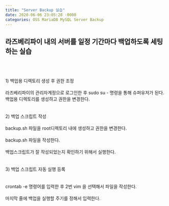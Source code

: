 ```yaml
---
title: "Server Backup 실습"
date: 2020-06-06 23:05:28 -0000
categories: OSS MariaDB MySQL Server Backup
---
```








## 라즈베리파이 내의 서버를 일정 기간마다 백업하도록 세팅하는 실습 ##
<br/>
<br/>
<br/>
1) 백업용 디렉토리 생성 후 권한 조정
<br/>
<br/>
라즈베리파이의 관리자계정으로 로그인한 후 sudo su - 명령을 통해 슈퍼유저가 된다.
<br/>
백업용 디렉토리를 생성하고 권한을 변경한다.
<br/>
<br/>
<br/>
2) 백업 스크립트 작성
<br/>
<br/>
backup.sh 파일을 root디렉토리 내에 생성하고 권한을 변경한다.
<br/>
<br/>
backup.sh 파일을 작성한다.
<br/>
<br/>
백업스크립트가 잘 작성되었는지 확인하기 위해서 실행한다.
<br/>
<br/>
<br/>
3) 백업 스크립트 자동 실행 등록
<br/>
<br/>
<br/>
crontab -e 명령어를 입력한 후 2번 vim 을 선택해서 파일을 작성한다.
<br/>
<br/>
마지막 줄에 백업을 실행할 주기를 정해서 입력한다.
<br/>
<br/>
<br/>
<br/>
<br/>
<br/>
<br/>
<br/>
